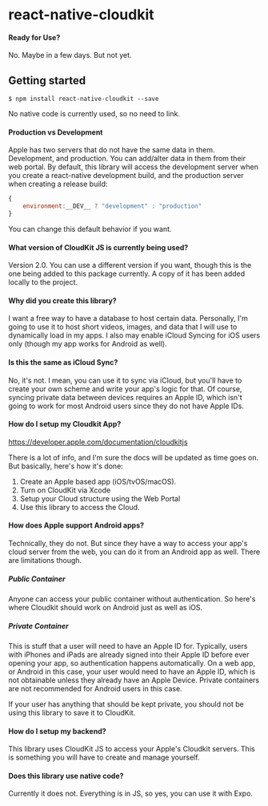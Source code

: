 # react-native-cloudkit

#### Ready for Use?
No. Maybe in a few days. But not yet.

## Getting started

`$ npm install react-native-cloudkit --save`

No native code is currently used, so no need to link.

#### Production vs Development

Apple has two servers that do not have the same data in them. Development, and production. You can add/alter data in them from their web portal. By default, this library will access the development server when you create a react-native development build, and the production server when creating a release build:

```javascript
{
    environment:__DEV__ ? "development" : "production"
}
```

You can change this default behavior if you want.

#### What version of CloudKit JS is currently being used?

Version 2.0. You can use a different version if you want, though this is the one being added to this package currently. A copy of it has been added locally to the project.

#### Why did you create this library?

I want a free way to have a database to host certain data. Personally, I'm going to use it to host short videos, images, and data that I will use to dynamically load in my apps. I also may enable iCloud Syncing for iOS users only (though my app works for Android as well).

#### Is this the same as iCloud Sync?

No, it's not. I mean, you can use it to sync via iCloud, but you'll have to create your own scheme and write your app's logic for that. Of course, syncing private data between devices requires an Apple ID, which isn't going to work for most Android users since they do not have Apple IDs.

#### How do I setup my Cloudkit App?

https://developer.apple.com/documentation/cloudkitjs

There is a lot of info, and I'm sure the docs will be updated as time goes on. But basically, here's how it's done:
1) Create an Apple based app (iOS/tvOS/macOS).
2) Turn on CloudKit via Xcode
3) Setup your Cloud structure using the Web Portal
4) Use this library to access the Cloud.

#### How does Apple support Android apps?

Technically, they do not. But since they have a way to access your app's cloud server from the web, you can do it from an Android app as well. There are limitations though.

##### Public Container
Anyone can access your public container without authentication. So here's where Cloudkit should work on Android just as well as iOS.

##### Private Container
This is stuff that a user will need to have an Apple ID for. Typically, users with iPhones and iPads are already signed into their Apple ID before ever opening your app, so authentication happens automatically. On a web app, or Android in this case, your user would need to have an Apple ID, which is not obtainable unless they already have an Apple Device. Private containers are not recommended for Android users in this case.

If your user has anything that should be kept private, you should not be using this library to save it to CloudKit.

#### How do I setup my backend?

This library uses CloudKit JS to access your Apple's Cloudkit servers. This is something you will have to create and manage yourself.

#### Does this library use native code?

Currently it does not. Everything is in JS, so yes, you can use it with Expo.
